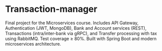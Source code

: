# Transaction-manager
Final project for the Microservices course. Includes API Gateway, Authentication (JWT, MongoDB), Bank and Account services (REST), Transactions (intra/inter-bank via gRPC), and Transfer processing with tax using RabbitMQ. Test coverage ≥ 80%. Built with Spring Boot and modern microservices architecture.
